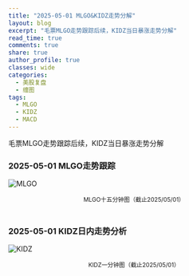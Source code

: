 ```yaml
---
title: "2025-05-01 MLGO&KIDZ走势分解"
layout: blog
excerpt: "毛票MLGO走势跟踪后续，KIDZ当日暴涨走势分解"
read_time: true
comments: true
share: true
author_profile: true
classes: wide
categories:
  - 美股复盘
  - 缠图
tags:
  - MLGO
  - KIDZ
  - MACD
---
```


毛票MLGO走势跟踪后续，KIDZ当日暴涨走势分解

### 2025-05-01 MLGO走势跟踪

![MLGO](https://image.olim.cc/2025/MLGO-20250501-m15.jpeg)
<small><center>MLGO十五分钟图（截止2025/05/01）</center></small>　

### 2025-05-01 KIDZ日内走势分析

![KIDZ](https://image.olim.cc/2025/KIDZ-20250501-m1.jpeg)
<small><center>KIDZ一分钟图（截止2025/05/01）</center></small>　

